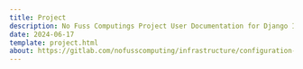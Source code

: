 ```yaml
---
title: Project
description: No Fuss Computings Project User Documentation for Django ITSM
date: 2024-06-17
template: project.html
about: https://gitlab.com/nofusscomputing/infrastructure/configuration-management/django_app
---
```


